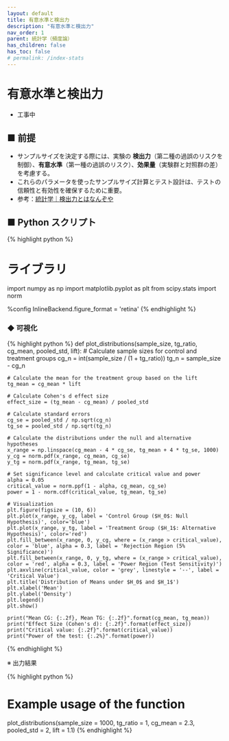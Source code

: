 ```yaml
---
layout: default
title: 有意水準と検出力
description: "有意水準と検出力"
nav_order: 1
parent: 統計学（頻度論）
has_children: false
has_toc: false
# permalink: /index-stats
---
```


# 有意水準と検出力

+ 工事中

## ■ 前提

+ サンプルサイズを決定する際には、実験の **検出力**（第二種の過誤のリスクを制御）、**有意水準**（第一種の過誤のリスク）、**効果量**（実験群と対照群の差）を考慮する。
+ これらのパラメータを使ったサンプルサイズ計算とテスト設計は、テストの信頼性と有効性を確保するために重要。
+ 参考：[統計学｜検出力とはなんぞや ](https://note.com/hanaori/n/nc55ac8614799)

## ■ Python スクリプト

{% highlight python %}
# ライブラリ
import numpy as np
import matplotlib.pyplot as plt
from scipy.stats import norm

%config InlineBackend.figure_format = 'retina'
{% endhighlight %}

### ◆ 可視化

{% highlight python %}
def plot_distributions(sample_size, tg_ratio, cg_mean, pooled_std, lift):
    # Calculate sample sizes for control and treatment groups
    cg_n = int(sample_size / (1 + tg_ratio))
    tg_n = sample_size - cg_n

    # Calculate the mean for the treatment group based on the lift
    tg_mean = cg_mean * lift

    # Calculate Cohen's d effect size
    effect_size = (tg_mean - cg_mean) / pooled_std

    # Calculate standard errors
    cg_se = pooled_std / np.sqrt(cg_n)
    tg_se = pooled_std / np.sqrt(tg_n)

    # Calculate the distributions under the null and alternative hypotheses
    x_range = np.linspace(cg_mean - 4 * cg_se, tg_mean + 4 * tg_se, 1000)
    y_cg = norm.pdf(x_range, cg_mean, cg_se)
    y_tg = norm.pdf(x_range, tg_mean, tg_se)

    # Set significance level and calculate critical value and power
    alpha = 0.05
    critical_value = norm.ppf(1 - alpha, cg_mean, cg_se)
    power = 1 - norm.cdf(critical_value, tg_mean, tg_se)
    
    # Visualization
    plt.figure(figsize = (10, 6))
    plt.plot(x_range, y_cg, label = 'Control Group ($H_0$: Null Hypothesis)', color='blue')
    plt.plot(x_range, y_tg, label = 'Treatment Group ($H_1$: Alternative Hypothesis)', color='red')
    plt.fill_between(x_range, 0, y_cg, where = (x_range > critical_value), color = 'blue', alpha = 0.3, label = 'Rejection Region (5% Significance)')
    plt.fill_between(x_range, 0, y_tg, where = (x_range > critical_value), color = 'red', alpha = 0.3, label = 'Power Region (Test Sensitivity)')
    plt.axvline(critical_value, color = 'grey', linestyle = '--', label = 'Critical Value')
    plt.title('Distribution of Means under $H_0$ and $H_1$')
    plt.xlabel('Mean')
    plt.ylabel('Density')
    plt.legend()
    plt.show()

    print("Mean CG: {:.2f}, Mean TG: {:.2f}".format(cg_mean, tg_mean))
    print("Effect Size (Cohen's d): {:.2f}".format(effect_size))
    print("Critical value: {:.2f}".format(critical_value))
    print("Power of the test: {:.2%}".format(power))
{% endhighlight %}

※ 出力結果

{% highlight python %}
# Example usage of the function
plot_distributions(sample_size = 1000, tg_ratio = 1, cg_mean = 2.3, pooled_std = 2, lift = 1.1)
{% endhighlight %}
